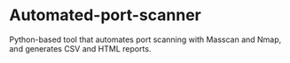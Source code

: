 # Automated-port-scanner
Python-based tool that automates port scanning with Masscan and Nmap, and generates CSV and HTML reports.
